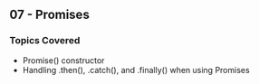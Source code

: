 ## 07 - Promises

### Topics Covered

- Promise() constructor
- Handling .then(), .catch(), and .finally() when using Promises
